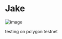 # Jake

![image](https://user-images.githubusercontent.com/52003051/177015871-e52b0d73-96e9-486c-ae39-2740e5ea66ee.png)


testing on polygon testnet
